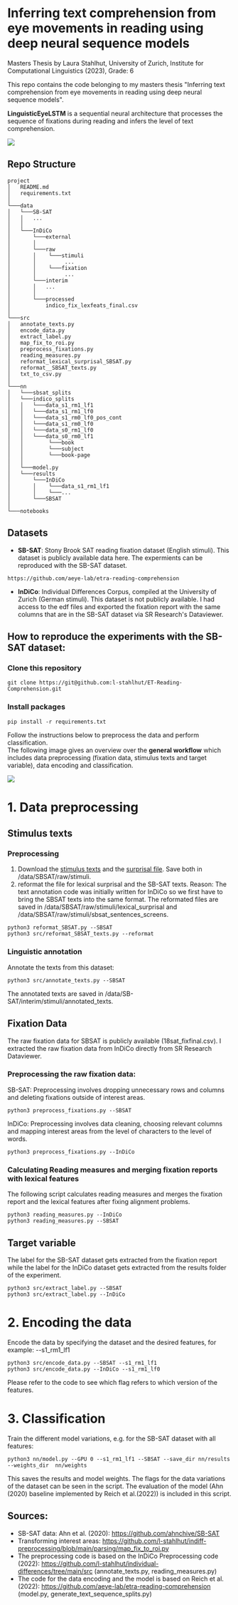 # Inferring text comprehension from eye movements in reading using deep neural sequence models
Masters Thesis by Laura Stahlhut, University of Zurich, Institute for Computational Linguistics (2023), Grade: 6

This repo contains the code belonging to my masters thesis "Inferring text comprehension from eye movements in reading using deep neural sequence models".

**LinguisticEyeLSTM** is a sequential neural architecture that processes the sequence of fixations during reading and infers 
the level of text comprehension.

![](images/Model_architecture.png)
## Repo Structure
```
project
│   README.md
│   requirements.txt
│      
└───data
│   └───SB-SAT
│   │   ...
│   │
│   └───InDiCo
│       └───external
│       │    
│       └───raw
│       │    └───stimuli
│       │         ...
│       │    └───fixation
│       │         ...
│       └───interim
│       │   ...
│       │   
│       └───processed
│           indico_fix_lexfeats_final.csv
│   
└───src
│   annotate_texts.py
│   encode_data.py
│   extract_label.py
│   map_fix_to_roi.py
│   preprocess_fixations.py
│   reading_measures.py
│   reformat_lexical_surprisal_SBSAT.py
│   reformat__SBSAT_texts.py
│   txt_to_csv.py
│   
└───nn
│   └───sbsat_splits
│   └───indico_splits
│   │   └───data_s1_rm1_lf1
│   │   └───data_s1_rm1_lf0
│   │   └───data_s1_rm0_lf0_pos_cont
│   │   └───data_s1_rm0_lf0
│   │   └───data_s0_rm1_lf0
│   │   └───data_s0_rm0_lf1
│   │        └───book
│   │        └───subject
│   │        └───book-page
│   │  
│   └───model.py
│   └───results
│       └───InDiCo
│       │    └───data_s1_rm1_lf1
│       │    └───...
│       └───SBSAT
│
└───notebooks
```
## Datasets

- **SB-SAT**: Stony Brook SAT reading fixation dataset (English stimuli). This dataset is publicly available data here. The expermients can be reproduced with the SB-SAT dataset.
```
https://github.com/aeye-lab/etra-reading-comprehension
```
- **InDiCo**: Individual Differences Corpus, compiled at the University of Zurich (German stimuli). This dataset is not publicly available. I had access to the edf files and exported the fixation report with the same columns that are in the SB-SAT dataset via SR Research's Dataviewer.


## How to reproduce the experiments with the SB-SAT dataset:

### Clone this repository
```
git clone https://git@github.com:l-stahlhut/ET-Reading-Comprehension.git
```

### Install packages
```
pip install -r requirements.txt
```
Follow the instructions below to preprocess the data and perform classification. <br>
The following image gives an overview over the **general workflow** which includes data preprocessing (fixation data, stimulus texts and target variable), data encoding and classification.

![](images/methods_overview_quer.png)

# 1. Data preprocessing
## Stimulus texts 
### Preprocessing
1. Download the [stimulus texts](https://github.com/aeye-lab/etra-reading-comprehension/blob/main/utils/texts_sb_sat.txt)
and the [surprisal file](https://github.com/aeye-lab/etra-reading-comprehension/blob/main/utils/surprisal.csv).
Save both in /data/SBSAT/raw/stimuli.
2. reformat the file for lexical surprisal and the SB-SAT texts. Reason: The text annotation code was initially written
 for InDiCo so we first have to bring the SBSAT texts into the same format. The reformated files are saved in
 /data/SBSAT/raw/stimuli/lexical_surprisal and /data/SBSAT/raw/stimuli/sbsat_sentences_screens.
````angular2html
python3 reformat_SBSAT.py --SBSAT
python3 src/reformat_SBSAT_texts.py --reformat
````
### Linguistic annotation
Annotate the texts from this dataset:
````angular2html
python3 src/annotate_texts.py --SBSAT
````
The annotated texts are saved in /data/SB-SAT/interim/stimuli/annotated_texts.

## Fixation Data
The raw fixation data for SBSAT is publicly available (18sat_fixfinal.csv).
I extracted the raw fixation data from InDiCo directly from SR Research Dataviewer.

### Preprocessing the raw fixation data: <br>

SB-SAT: Preprocessing involves dropping unnecessary rows and columns and deleting fixations outside of interest areas.

````angular2html
python3 preprocess_fixations.py --SBSAT
````
InDiCo: Preprocessing involves data cleaning, choosing relevant columns and mapping interest areas from the level
of characters to the level of words. 
````angular2html
python3 preprocess_fixations.py --InDiCo
````
### Calculating Reading measures and merging fixation reports with lexical features
The following script calculates reading measures and merges the fixation report and the lexical features after fixing
alignment problems. 

````angular2html
python3 reading_measures.py --InDiCo
python3 reading_measures.py --SBSAT
````
## Target variable
The label for the SB-SAT dataset gets extracted from the fixation report while the label for the InDiCo dataset gets 
extracted from the results folder of the experiment. 
````angular2html
python3 src/extract_label.py --SBSAT
python3 src/extract_label.py --InDiCo
````

# 2. Encoding the data
Encode the data by specifying the dataset and the desired features, for example: 
--s1_rm1_lf1
````angular2html
python3 src/encode_data.py --SBSAT --s1_rm1_lf1 
python3 src/encode_data.py --InDiCo --s1_rm1_lf0
````
Please refer to the code to see which flag refers to which version of the features.

# 3. Classification
Train the different model variations, e.g. for the SB-SAT dataset with all features:
````angular2html
python3 nn/model.py --GPU 0 --s1_rm1_lf1 --SBSAT --save_dir nn/results --weights_dir  nn/weights
````
This saves the results and model weights. The flags for the data variations of the dataset can be seen in the script. 
The evaluation of the model (Ahn (2020) baseline implemented by Reich et al.(2022)) is included in this script.

## Sources: 
- SB-SAT data: Ahn et al. (2020): https://github.com/ahnchive/SB-SAT
- Transforming interest areas: https://github.com/l-stahlhut/indiff-preprocessing/blob/main/parsing/map_fix_to_roi.py
- The preprocessing code is based on the InDiCo Preprocessing code (2022): https://github.com/l-stahlhut/individual-differences/tree/main/src (annotate_texts.py, reading_measures.py)
- The code for the data encoding and the model is based on Reich et al. (2022): https://github.com/aeye-lab/etra-reading-comprehension (model.py, 
 generate_text_sequence_splits.py) 
